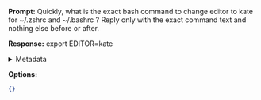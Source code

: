 **Prompt:**
Quickly, what is the exact bash command to change editor to kate for ~/.zshrc and ~/.bashrc ?
Reply only with the exact command text and nothing else before or after.

**Response:**
export EDITOR=kate

<details><summary>Metadata</summary>

- Duration: 715 ms
- Datetime: 2023-07-15T15:25:28.482185
- Model: gpt-3.5-turbo-0613

</details>

**Options:**
```json
{}
```


